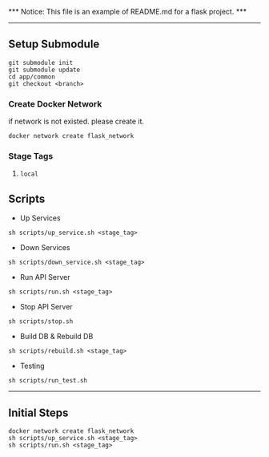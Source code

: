 
*** Notice: This file is an example of README.md for a flask project. ***

---

## Setup Submodule

```
git submodule init
git submodule update
cd app/common
git checkout <branch>
```

### Create Docker Network

if network is not existed. please create it.

`docker network create flask_network`

### Stage Tags

1. `local`

## Scripts

+ Up Services

`sh scripts/up_service.sh <stage_tag>`

+ Down Services

`sh scripts/down_service.sh <stage_tag>`

+ Run API Server

`sh scripts/run.sh <stage_tag>`

+ Stop API Server

`sh scripts/stop.sh`

+ Build DB & Rebuild DB

`sh scripts/rebuild.sh <stage_tag>`

+ Testing

`sh scripts/run_test.sh`


---

## Initial Steps

```
docker network create flask_network
sh scripts/up_service.sh <stage_tag>
sh scripts/run.sh <stage_tag>
```

